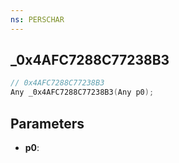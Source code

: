 ```yaml
---
ns: PERSCHAR
---
```

## _0x4AFC7288C77238B3

```c
// 0x4AFC7288C77238B3
Any _0x4AFC7288C77238B3(Any p0);
```

## Parameters
* **p0**:
